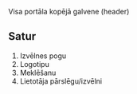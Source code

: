 Visa portāla kopējā galvene (header)

## Satur

1. Izvēlnes pogu
2. Logotipu
3. Meklēšanu
4. Lietotāja pārslēgu/izvēlni
